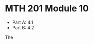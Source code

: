 # MTH 201 Module 10

- Part A: 4.1
- Part B: 4.2


The
<!--stackedit_data:
eyJoaXN0b3J5IjpbMTE5MjIwOTMyNV19
-->